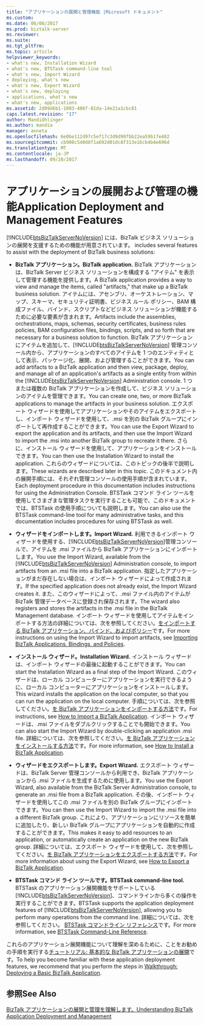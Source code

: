```yaml
---
title: "アプリケーションの展開と管理機能 |Microsoft ドキュメント"
ms.custom: 
ms.date: 06/08/2017
ms.prod: biztalk-server
ms.reviewer: 
ms.suite: 
ms.tgt_pltfrm: 
ms.topic: article
helpviewer_keywords:
- what's new, Installation Wizard
- what's new, BTSTask command-line tool
- what's new, Import Wizard
- deploying, what's new
- what's new, Export Wizard
- what's new, deploying
- applications, what's new
- what's new, applications
ms.assetid: 2d09d6b1-1003-406f-81da-14e21a1cbc81
caps.latest.revision: "17"
author: MandiOhlinger
ms.author: mandia
manager: anneta
ms.openlocfilehash: 6e0be112d97c5ef17c3d9d99fbb22ea59b17e482
ms.sourcegitcommit: cb908c540d8f1a692d01dc8f313e16cb4b4e696d
ms.translationtype: MT
ms.contentlocale: ja-JP
ms.lasthandoff: 09/20/2017
---
```

# <a name="application-deployment-and-management-features"></a><span data-ttu-id="8b018-102">アプリケーションの展開および管理の機能</span><span class="sxs-lookup"><span data-stu-id="8b018-102">Application Deployment and Management Features</span></span>
[!INCLUDE[btsBizTalkServerNoVersion](../includes/btsbiztalkservernoversion-md.md)]<span data-ttu-id="8b018-103"> には、BizTalk ビジネス ソリューションの展開を支援するための機能が用意されています。</span><span class="sxs-lookup"><span data-stu-id="8b018-103"> includes several features to assist with the deployment of BizTalk business solutions:</span></span>  
  
-   <span data-ttu-id="8b018-104">**BizTalk アプリケーション。**</span><span class="sxs-lookup"><span data-stu-id="8b018-104">**BizTalk application.**</span></span> <span data-ttu-id="8b018-105">BizTalk アプリケーションは、BizTalk Server ビジネス ソリューションを構成する "アイテム" を表示して管理する機能を提供します。</span><span class="sxs-lookup"><span data-stu-id="8b018-105">A BizTalk application provides a way to view and manage the items, called "artifacts," that make up a BizTalk business solution.</span></span> <span data-ttu-id="8b018-106">アイテムには、アセンブリ、オーケストレーション、マップ、スキーマ、セキュリティ証明書、ビジネス ルール ポリシー、BAM 構成ファイル、バインド、スクリプトなどビジネス ソリューションが機能するために必要な要素が含まれます。</span><span class="sxs-lookup"><span data-stu-id="8b018-106">Artifacts include the assemblies, orchestrations, maps, schemas, security certificates, business rules policies, BAM configuration files, bindings, scripts, and so forth that are necessary for a business solution to function.</span></span> <span data-ttu-id="8b018-107">BizTalk アプリケーションにアイテムを追加して、[!INCLUDE[btsBizTalkServerNoVersion](../includes/btsbiztalkservernoversion-md.md)] 管理コンソール内から、アプリケーションのすべてのアイテムを 1 つのエンティティとして表示、パッケージ化、展開、および管理することができます。</span><span class="sxs-lookup"><span data-stu-id="8b018-107">You can add artifacts to a BizTalk application and then view, package, deploy, and manage all of an application's artifacts as a single entity from within the [!INCLUDE[btsBizTalkServerNoVersion](../includes/btsbiztalkservernoversion-md.md)] Administration console.</span></span> <span data-ttu-id="8b018-108">1 つまたは複数の BizTalk アプリケーションを作成して、ビジネス ソリューションのアイテムを管理できます。</span><span class="sxs-lookup"><span data-stu-id="8b018-108">You can create one, two, or more BizTalk applications to manage the artifacts in your business solution.</span></span> <span data-ttu-id="8b018-109">エクスポート ウィザードを使用してアプリケーションやそのアイテムをエクスポートし、インポート ウィザードを使用して、.msi を別の BizTalk グループにインポートして再作成することができます。</span><span class="sxs-lookup"><span data-stu-id="8b018-109">You can use the Export Wizard to export the application and its artifacts, and then use the Import Wizard to import the .msi into another BizTalk group to recreate it there.</span></span> <span data-ttu-id="8b018-110">さらに、インストール ウィザードを使用して、アプリケーションをインストールできます。</span><span class="sxs-lookup"><span data-stu-id="8b018-110">You can then use the Installation Wizard to install the application.</span></span> <span data-ttu-id="8b018-111">これらのウィザードについては、このトピックの後半で説明します。</span><span class="sxs-lookup"><span data-stu-id="8b018-111">These wizards are described later in this topic.</span></span> <span data-ttu-id="8b018-112">このドキュメント内の展開手順には、それぞれ管理コンソールの使用手順が含まれています。</span><span class="sxs-lookup"><span data-stu-id="8b018-112">Each deployment procedure in this documentation includes instructions for using the Administration Console.</span></span> <span data-ttu-id="8b018-113">BTSTask コマンド ライン ツールを使用してさまざまな管理タスクを実行することも可能で、このドキュメントでは、BTSTask の使用手順についても説明します。</span><span class="sxs-lookup"><span data-stu-id="8b018-113">You can also use the BTSTask command-line tool for many administrative tasks, and this documentation includes procedures for using BTSTask as well.</span></span>  
  
-   <span data-ttu-id="8b018-114">**ウィザードをインポートします。**</span><span class="sxs-lookup"><span data-stu-id="8b018-114">**Import Wizard.**</span></span> <span data-ttu-id="8b018-115">利用できるインポート ウィザードを使用する、[!INCLUDE[btsBizTalkServerNoVersion](../includes/btsbiztalkservernoversion-md.md)]管理コンソールで、アイテムを .msi ファイルから BizTalk アプリケーションにインポートします。</span><span class="sxs-lookup"><span data-stu-id="8b018-115">You use the Import Wizard, available from the [!INCLUDE[btsBizTalkServerNoVersion](../includes/btsbiztalkservernoversion-md.md)] Administration console, to import artifacts from an .msi file into a BizTalk application.</span></span> <span data-ttu-id="8b018-116">指定したアプリケーションがまだ存在しない場合は、インポート ウィザードによって作成されます。</span><span class="sxs-lookup"><span data-stu-id="8b018-116">If the specified application does not already exist, the Import Wizard creates it.</span></span> <span data-ttu-id="8b018-117">また、このウィザードによって、.msi ファイル内のアイテムが BizTalk 管理データベースに登録され保存されます。</span><span class="sxs-lookup"><span data-stu-id="8b018-117">The wizard also registers and stores the artifacts in the .msi file in the BizTalk Management database.</span></span> <span data-ttu-id="8b018-118">インポート ウィザードを使用してアイテムをインポートする方法の詳細については、次を参照してください。[をインポートする BizTalk アプリケーション、バインド、およびポリシー](../core/importing-biztalk-applications-bindings-and-policies.md)です。</span><span class="sxs-lookup"><span data-stu-id="8b018-118">For more instructions on using the Import Wizard to import artifacts, see [Importing BizTalk Applications, Bindings, and Policies](../core/importing-biztalk-applications-bindings-and-policies.md).</span></span>  
  
-   <span data-ttu-id="8b018-119">**インストール ウィザード。**</span><span class="sxs-lookup"><span data-stu-id="8b018-119">**Installation Wizard.**</span></span> <span data-ttu-id="8b018-120">インストール ウィザードは、インポート ウィザードの最後に起動することができます。</span><span class="sxs-lookup"><span data-stu-id="8b018-120">You can start the Installation Wizard as a final step of the Import Wizard.</span></span> <span data-ttu-id="8b018-121">このウィザードは、ローカル コンピューターにアプリケーションを実行できるように、ローカル コンピューターにアプリケーションをインストールします。</span><span class="sxs-lookup"><span data-stu-id="8b018-121">This wizard installs the application on the local computer, so that you can run the application on the local computer.</span></span> <span data-ttu-id="8b018-122">手順については、次を参照してください。[を BizTalk アプリケーションをインポートする方法](../core/how-to-import-a-biztalk-application.md)です。</span><span class="sxs-lookup"><span data-stu-id="8b018-122">For instructions, see [How to Import a BizTalk Application](../core/how-to-import-a-biztalk-application.md).</span></span> <span data-ttu-id="8b018-123">インポート ウィザードは、.msi ファイルをダブルクリックすることでも開始できます。</span><span class="sxs-lookup"><span data-stu-id="8b018-123">You can also start the Import Wizard by double-clicking an application .msi file.</span></span> <span data-ttu-id="8b018-124">詳細については、次を参照してください。[を BizTalk アプリケーションをインストールする方法](../core/how-to-install-a-biztalk-application.md)です。</span><span class="sxs-lookup"><span data-stu-id="8b018-124">For more information, see [How to Install a BizTalk Application](../core/how-to-install-a-biztalk-application.md).</span></span>  
  
-   <span data-ttu-id="8b018-125">**ウィザードをエクスポートします。**</span><span class="sxs-lookup"><span data-stu-id="8b018-125">**Export Wizard.**</span></span> <span data-ttu-id="8b018-126">エクスポート ウィザードは、BizTalk Server 管理コンソールから利用でき、BizTalk アプリケーションから .msi ファイルを生成するために使用します。</span><span class="sxs-lookup"><span data-stu-id="8b018-126">You use the Export Wizard, also available from the BizTalk Server Administration console, to generate an .msi file from a BizTalk application.</span></span> <span data-ttu-id="8b018-127">その後、インポート ウィザードを使用してこの .msi ファイルを別の BizTalk グループにインポートできます。</span><span class="sxs-lookup"><span data-stu-id="8b018-127">You can then use the Import Wizard to import the .msi file into a different BizTalk group.</span></span> <span data-ttu-id="8b018-128">これにより、アプリケーションにリソースを簡単に追加したり、新しい BizTalk グループにアプリケーションを自動的に作成することができます。</span><span class="sxs-lookup"><span data-stu-id="8b018-128">This makes it easy to add resources to an application, or automatically create an application on the new BizTalk group.</span></span> <span data-ttu-id="8b018-129">詳細については、エクスポート ウィザードを使用して、次を参照してください。[を BizTalk アプリケーションをエクスポートする方法](../core/how-to-export-a-biztalk-application.md)です。</span><span class="sxs-lookup"><span data-stu-id="8b018-129">For more information about using the Export Wizard, see [How to Export a BizTalk Application](../core/how-to-export-a-biztalk-application.md).</span></span>  
  
-   <span data-ttu-id="8b018-130">**BTSTask コマンド ライン ツールです。**</span><span class="sxs-lookup"><span data-stu-id="8b018-130">**BTSTask command-line tool.**</span></span> <span data-ttu-id="8b018-131">BTSTask のアプリケーション展開機能をサポートしている[!INCLUDE[btsBizTalkServerNoVersion](../includes/btsbiztalkservernoversion-md.md)]、コマンドラインから多くの操作を実行することができます。</span><span class="sxs-lookup"><span data-stu-id="8b018-131">BTSTask supports the application deployment features of [!INCLUDE[btsBizTalkServerNoVersion](../includes/btsbiztalkservernoversion-md.md)], allowing you to perform many operations from the command line.</span></span> <span data-ttu-id="8b018-132">詳細については、次を参照してください。 [BTSTask コマンドライン リファレンス](../core/btstask-command-line-reference.md)です。</span><span class="sxs-lookup"><span data-stu-id="8b018-132">For more information, see [BTSTask Command-Line Reference](../core/btstask-command-line-reference.md).</span></span>  
  
 <span data-ttu-id="8b018-133">これらのアプリケーション展開機能について理解を深めるために、ことをお勧めの手順を実行する[チュートリアル: 基本的な BizTalk アプリケーションの展開](../core/walkthrough-deploying-a-basic-biztalk-application.md)です。</span><span class="sxs-lookup"><span data-stu-id="8b018-133">To help you become familiar with these application deployment features, we recommend that you perform the steps in [Walkthrough: Deploying a Basic BizTalk Application](../core/walkthrough-deploying-a-basic-biztalk-application.md).</span></span>  
  
## <a name="see-also"></a><span data-ttu-id="8b018-134">参照</span><span class="sxs-lookup"><span data-stu-id="8b018-134">See Also</span></span>  
 [<span data-ttu-id="8b018-135">BizTalk アプリケーションの展開と管理を理解します。</span><span class="sxs-lookup"><span data-stu-id="8b018-135">Understanding BizTalk Application Deployment and Management</span></span>](../core/understanding-biztalk-application-deployment-and-management.md)